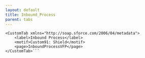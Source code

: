 ```yaml
---
layout: default
title: Inbound_Process
parent: tabs
---
```


```<?xml version="1.0" encoding="UTF-8"?>
<CustomTab xmlns="http://soap.sforce.com/2006/04/metadata">
    <label>Inbound Process</label>
    <motif>Custom91: Shield</motif>
    <page>InboundProcessVFP</page>
</CustomTab>```
